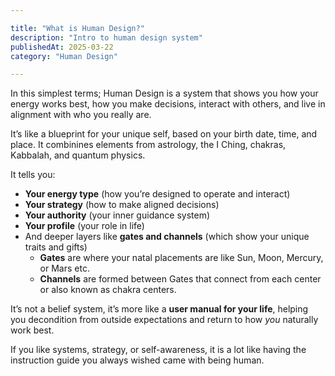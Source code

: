 ```yaml
---

title: "What is Human Design?"  
description: "Intro to human design system"  
publishedAt: 2025-03-22  
category: "Human Design"

---
```


In this simplest terms; Human Design is a system that shows you how your energy works best, how you make decisions, interact with others, and live in alignment with who you really are.

It’s like a blueprint for your unique self, based on your birth date, time, and place. It combinines elements from astrology, the I Ching, chakras, Kabbalah, and quantum physics.

It tells you:

*   **Your energy type** (how you’re designed to operate and interact)
*   **Your strategy** (how to make aligned decisions)
*   **Your authority** (your inner guidance system)
*   **Your profile** (your role in life)
*   And deeper layers like **gates and channels** (which show your unique traits and gifts)
    *   **Gates** are where your natal placements are like Sun, Moon, Mercury, or Mars etc.
    *   **Channels** are formed between Gates that connect from each center or also known as chakra centers.

It’s not a belief system, it’s more like a **user manual for your life**, helping you decondition from outside expectations and return to how _you_ naturally work best.

If you like systems, strategy, or self-awareness, it is a lot like having the instruction guide you always wished came with being human.